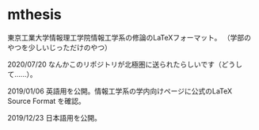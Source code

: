 # mthesis


東京工業大学情報理工学院情報工学系の修論のLaTeXフォーマット。
（学部のやつを少しいじっただけのやつ）


2020/07/20 なんかこのリポジトリが北極圏に送られたらしいです（どうして……）。

2019/01/06 英語用を公開。情報工学系の学内向けページに公式のLaTeX Source Format を確認。

2019/12/23 日本語用を公開。
